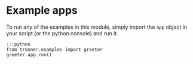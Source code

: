 
# Example apps

To run any of the examples in this module, simply import the `app` object in your script (or the python console) and run it.

    :::python
    from tronner.examples import greeter
    greeter.app.run()


